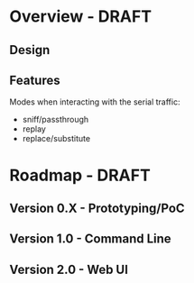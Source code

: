 # Overview - DRAFT

## Design

## Features

Modes when interacting with the serial traffic:
* sniff/passthrough
* replay
* replace/substitute

# Roadmap - DRAFT

## Version 0.X - Prototyping/PoC

## Version 1.0 - Command Line

## Version 2.0 - Web UI
